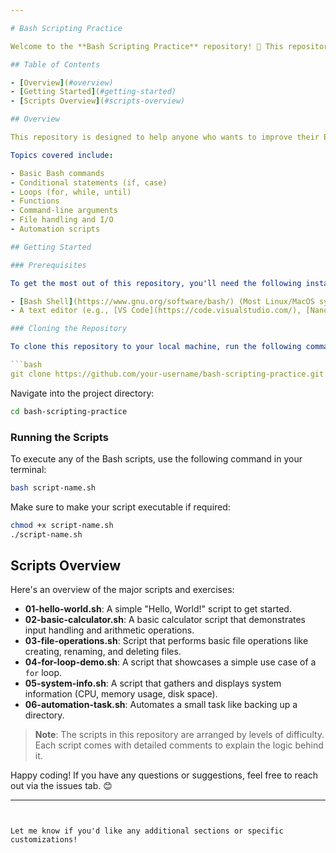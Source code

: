 ```yaml
---

# Bash Scripting Practice

Welcome to the **Bash Scripting Practice** repository! 🎉 This repository contains a collection of Bash scripts and exercises that I have worked on while learning and practicing shell scripting.

## Table of Contents

- [Overview](#overview)
- [Getting Started](#getting-started)
- [Scripts Overview](#scripts-overview)

## Overview

This repository is designed to help anyone who wants to improve their Bash scripting skills. It contains a variety of exercises and scripts that cover different levels of complexity, from beginner to advanced.

Topics covered include:

- Basic Bash commands
- Conditional statements (if, case)
- Loops (for, while, until)
- Functions
- Command-line arguments
- File handling and I/O
- Automation scripts

## Getting Started

### Prerequisites

To get the most out of this repository, you'll need the following installed on your machine:

- [Bash Shell](https://www.gnu.org/software/bash/) (Most Linux/MacOS systems come with Bash pre-installed, or install it using a package manager for your OS)
- A text editor (e.g., [VS Code](https://code.visualstudio.com/), [Nano](https://www.nano-editor.org/), [Vim](https://www.vim.org/))

### Cloning the Repository

To clone this repository to your local machine, run the following command in your terminal:

```bash
git clone https://github.com/your-username/bash-scripting-practice.git
```

Navigate into the project directory:

```bash
cd bash-scripting-practice
```

### Running the Scripts

To execute any of the Bash scripts, use the following command in your terminal:

```bash
bash script-name.sh
```

Make sure to make your script executable if required:

```bash
chmod +x script-name.sh
./script-name.sh
```

## Scripts Overview

Here's an overview of the major scripts and exercises:

- **01-hello-world.sh**: A simple "Hello, World!" script to get started.
- **02-basic-calculator.sh**: A basic calculator script that demonstrates input handling and arithmetic operations.
- **03-file-operations.sh**: Script that performs basic file operations like creating, renaming, and deleting files.
- **04-for-loop-demo.sh**: A script that showcases a simple use case of a `for` loop.
- **05-system-info.sh**: A script that gathers and displays system information (CPU, memory usage, disk space).
- **06-automation-task.sh**: Automates a small task like backing up a directory.

> **Note**: The scripts in this repository are arranged by levels of difficulty. Each script comes with detailed comments to explain the logic behind it.

Happy coding! If you have any questions or suggestions, feel free to reach out via the issues tab. 😊

---
```


Let me know if you'd like any additional sections or specific customizations!
